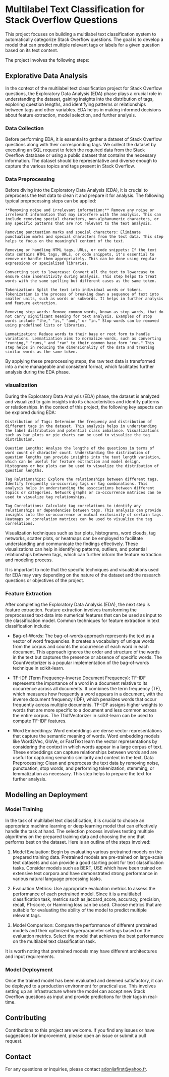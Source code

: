 # Multilabel Text Classification for Stack Overflow Questions

This project focuses on building a multilabel text classification system to automatically categorize Stack Overflow questions. The goal is to develop a model that can predict multiple relevant tags or labels for a given question based on its text content.

The project involves the following steps:

## Explorative Data Analysis

In the context of the multilabel text classification project for Stack Overflow questions, the Exploratory Data Analysis (EDA) phase plays a crucial role in understanding the dataset, gaining insights into the distribution of tags, exploring question lengths, and identifying patterns or relationships between tags and other variables. EDA helps in making informed decisions about feature extraction, model selection, and further analysis.

### Data Collection

Before performing EDA, it is essential to gather a dataset of Stack Overflow questions along with their corresponding tags. We collect the dataset by executing an SQL request to fetch the required data from the Stack Overflow database or using a public dataset that contains the necessary information. The dataset should be representative and diverse enough to capture the various topics and tags present in Stack Overflow.


### Data Preprocessing

Before diving into the Exploratory Data Analysis (EDA), it is crucial to preprocess the text data to clean it and prepare it for analysis. The following typical preprocessing steps can be applied:

    **Removing noise and irrelevant information:** Remove any noise or irrelevant information that may interfere with the analysis. This can include removing special characters, non-alphanumeric characters, or any specific patterns that are not relevant to the text analysis.

    Removing punctuation marks and special characters: Eliminate punctuation marks and special characters from the text data. This step helps to focus on the meaningful content of the text.

    Removing or handling HTML tags, URLs, or code snippets: If the text data contains HTML tags, URLs, or code snippets, it's essential to remove or handle them appropriately. This can be done using regular expressions or specialized libraries.

    Converting text to lowercase: Convert all the text to lowercase to ensure case insensitivity during analysis. This step helps to treat words with the same spelling but different cases as the same token.

    Tokenization: Split the text into individual words or tokens. Tokenization is the process of breaking down a sequence of text into smaller units, such as words or subwords. It helps in further analysis and feature extraction.

    Removing stop words: Remove common words, known as stop words, that do not carry significant meaning for text analysis. Examples of stop words include "the," "is," "and," or "in." Stop words can be removed using predefined lists or libraries.

    Lemmatization: Reduce words to their base or root form to handle variations. Lemmatization aims to normalize words, such as converting "running," "runs," and "ran" to their common base form "run." This step helps in reducing the dimensionality of the data and treating similar words as the same token.

By applying these preprocessing steps, the raw text data is transformed into a more manageable and consistent format, which facilitates further analysis during the EDA phase.


### visualization

During the Exploratory Data Analysis (EDA) phase, the dataset is analyzed and visualized to gain insights into its characteristics and identify patterns or relationships. In the context of this project, the following key aspects can be explored during EDA:

    Distribution of Tags: Determine the frequency and distribution of different tags in the dataset. This analysis helps in understanding the label distribution and potential class imbalance. Visualizations such as bar plots or pie charts can be used to visualize the tag distribution.

    Question Lengths: Analyze the lengths of the questions in terms of word count or character count. Understanding the distribution of question lengths can provide insights into the text length variation, which can be useful for feature extraction and model design. Histograms or box plots can be used to visualize the distribution of question lengths.

    Tag Relationships: Explore the relationships between different tags. Identify frequently co-occurring tags or tag combinations. This analysis helps in understanding the associations between different topics or categories. Network graphs or co-occurrence matrices can be used to visualize tag relationships.

    Tag Correlations: Calculate tag correlations to identify any relationships or dependencies between tags. This analysis can provide insights into the co-occurrence or mutual exclusivity of certain tags. Heatmaps or correlation matrices can be used to visualize the tag correlations.

Visualization techniques such as bar plots, histograms, word clouds, tag networks, scatter plots, or heatmaps can be employed to facilitate understanding and communicate the findings effectively. These visualizations can help in identifying patterns, outliers, and potential relationships between tags, which can further inform the feature extraction and modeling process.

It is important to note that the specific techniques and visualizations used for EDA may vary depending on the nature of the dataset and the research questions or objectives of the project.


### Feature Extraction

After completing the Exploratory Data Analysis (EDA), the next step is feature extraction. Feature extraction involves transforming the preprocessed text data into numerical features that can be used as input to the classification model. Common techniques for feature extraction in text classification include:


* Bag-of-Words: The bag-of-words approach represents the text as a vector of word frequencies. It creates a vocabulary of unique words from the corpus and counts the occurrence of each word in each document. This approach ignores the order and structure of the words in the text but captures the presence or absence of specific words. The CountVectorizer is a popular implementation of the bag-of-words technique in scikit-learn.

* TF-IDF (Term Frequency-Inverse Document Frequency): TF-IDF represents the importance of a word in a document relative to its occurrence across all documents. It combines the term frequency (TF), which measures how frequently a word appears in a document, with the inverse document frequency (IDF), which penalizes words that occur frequently across multiple documents. TF-IDF assigns higher weights to words that are more specific to a document and less common across the entire corpus. The TfidfVectorizer in scikit-learn can be used to compute TF-IDF features.

* Word Embeddings: Word embeddings are dense vector representations that capture the semantic meaning of words. Word embedding models like Word2Vec, GloVe, or FastText learn the vector representations by considering the context in which words appear in a large corpus of text. These embeddings can capture relationships between words and are useful for capturing semantic similarity and context in the text.
Data Preprocessing: Clean and preprocess the text data by removing noise, punctuation, stop words, and performing tokenization, stemming, or lemmatization as necessary. This step helps to prepare the text for further analysis.


## Modelling an Deployment

### Model Training

In the task of multilabel text classification, it is crucial to choose an appropriate machine learning or deep learning model that can effectively handle the task at hand. The selection process involves testing multiple algorithms on the prepared training data and choosing the one that performs best on the dataset. Here is an outline of the steps involved:

1. Model Evaluation: Begin by evaluating various pretrained models on the prepared training data. Pretrained models are pre-trained on large-scale text datasets and can provide a good starting point for text classification tasks. Consider models such as BERT, USE which have been trained on extensive text corpora and have demonstrated strong performance in various natural language processing tasks.

2. Evaluation Metrics: Use appropriate evaluation metrics to assess the performance of each pretrained model. Since it is a multilabel classification task, metrics such as jaccard_score, accuracy, precision, recall, F1-score, or Hamming loss can be used. Choose metrics that are suitable for evaluating the ability of the model to predict multiple relevant tags.

3. Model Comparison: Compare the performance of different pretrained models and their optimized hyperparameter settings based on the evaluation metrics. Select the model that achieves the best performance on the multilabel text classification task.

It is worth noting that pretrained models may have different architectures and input requirements.

### Model Deployment

Once the trained model has been evaluated and deemed satisfactory, it can be deployed to a production environment for practical use. This involves setting up an infrastructure where the model can accept new Stack Overflow questions as input and provide predictions for their tags in real-time.


## Contributing

Contributions to this project are welcome. If you find any issues or have suggestions for improvement, please open an issue or submit a pull request.

## Contact

For any questions or inquiries, please contact [adonijafirst@yahoo.fr](mailto:adonijafirst@yahoo.fr).
